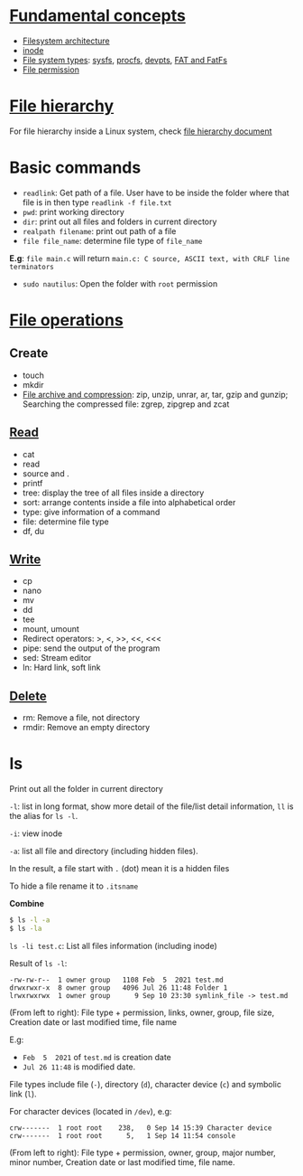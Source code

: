 # [Fundamental concepts](Fundamental%20concepts.md)

* [Filesystem architecture](Fundamental%20concepts.md#filesystem-architecture)
* [inode](Fundamental%20concepts.md#inode)
* [File system types](Fundamental%20concepts.md#types): [sysfs](Fundamental%20concepts.md#sysfs), [procfs](Fundamental%20concepts.md#procfs), [devpts](Fundamental%20concepts.md#devpts), [FAT and FatFs](Fundamental%20concepts.md#fat-and-fatfs)
* [File permission](Fundamental%20concepts.md#file-permission)
# [File hierarchy](File%20hierarchy.md)
For file hierarchy inside a Linux system, check [file hierarchy document](File%20hierarchy.md)

# Basic commands

* ``readlink``: Get path of a file. User have to be inside the folder where that file is in then type ``readlink -f file.txt``
* ``pwd``: print working directory
* ``dir``: print out all files and folders in current directory
* ``realpath filename``: print out path of a file
* ``file file_name``: determine file type of ``file_name``

**E.g**: ``file main.c`` will return ``main.c: C source, ASCII text, with CRLF line terminators``

* ``sudo nautilus``: Open the folder with ``root`` permission
# [File operations](File%20operations)

## Create
* touch
* mkdir
* [File archive and compression](File%20operations/File%20archive%20and%20compression.md): zip, unzip, unrar, ar, tar, gzip and gunzip; Searching the compressed file: zgrep, zipgrep and zcat
## [Read](File%20operations/Read%20operations.md)
* cat
* read
* source and .
* printf
* tree: display the tree of all files inside a directory
* sort: arrange contents inside a file into alphabetical order
* type: give information of a command
* file: determine file type
* df, du
## [Write](Write%20operations.md)
* cp
* nano
* mv
* dd
* tee
* mount, umount
* Redirect operators: >, <, >>, <<, <<<
* pipe: send the output of the program
* sed: Stream editor
* ln: Hard link, soft link
## [Delete](File%20operations.md#delete)
* rm: Remove a file, not directory
* rmdir: Remove an empty directory
# ls

Print out all the folder in current directory

``-l``: list in long format, show more detail of the file/list detail information, ``ll`` is the alias for ``ls -l``.

``-i``: view inode

``-a``: list all file and directory (including hidden files).

In the result, a file start with ``.`` (dot) mean it is a hidden files

To hide a file rename it to ``.itsname``

**Combine**

```bash
$ ls -l -a
$ ls -la
```

``ls -li test.c``: List all files information (including inode)

Result of ``ls -l``:

```
-rw-rw-r--  1 owner group   1108 Feb  5  2021 test.md
drwxrwxr-x  8 owner group   4096 Jul 26 11:48 Folder 1
lrwxrwxrwx  1 owner group      9 Sep 10 23:30 symlink_file -> test.md
```

(From left to right): File type + permission, links, owner, group, file size, Creation date or last modified time, file name

E.g: 

* ``Feb  5  2021`` of ``test.md`` is creation date
* ``Jul 26 11:48`` is modified date.

File types include file (``-``), directory (``d``), character device (``c``) and symbolic link (``l``).

For character devices (located in ``/dev``), e.g:

```
crw-------  1 root root    238,   0 Sep 14 15:39 Character device
crw-------  1 root root      5,   1 Sep 14 11:54 console
```

(From left to right): File type + permission, owner, group, major number, minor number, Creation date or last modified time, file name.